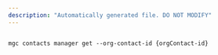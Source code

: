 ```yaml
---
description: "Automatically generated file. DO NOT MODIFY"
---
```


```cli

mgc contacts manager get --org-contact-id {orgContact-id}

```